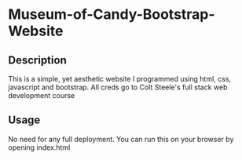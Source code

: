 # Museum-of-Candy-Bootstrap-Website
## Description
This is a simple, yet aesthetic website I programmed using html, css, javascript and bootstrap. All creds go to Colt Steele's full stack web development course

## Usage
No need for any full deployment.
You can run this on your browser by opening index.html

